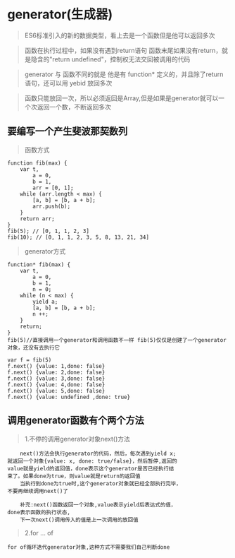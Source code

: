   
# generator(生成器) 

> ES6标准引入的新的数据类型，看上去是一个函数但是他可以返回多次

> 函数在执行过程中，如果没有遇到return语句 函数末尾如果没有return，就是隐含的"return undefined"，控制权无法交回被调用的代码

> generator 与 函数不同的就是 他是有 function* 定义的，并且除了return语句，还可以用 yebid 放回多次

> 函数只能放回一次，所以必须返回是Array,但是如果是generator就可以一个次返回一个数，不断返回多次

## 要编写一个产生斐波那契数列

> 函数方式

    function fib(max) {
        var t,
            a = 0,
            b = 1,
            arr = [0, 1];
        while (arr.length < max) {
            [a, b] = [b, a + b];
            arr.push(b);
        }
        return arr;
    }
    fib(5); // [0, 1, 1, 2, 3]
    fib(10); // [0, 1, 1, 2, 3, 5, 8, 13, 21, 34]
    
> generator方式

    function* fib(max) {
        var t,
            a = 0,
            b = 1,
            n = 0;
        while (n < max) {
            yield a;
            [a, b] = [b, a + b];
            n ++;
        }
        return;
    }
    fib(5)//直接调用一个generator和调用函数不一样 fib(5)仅仅是创建了一个generator对象，还没有去执行它
   
    var f = fib(5)
    f.next() {value: 1,done: false}
    f.next() {value: 2,done: false}
    f.next() {value: 3,done: false}
    f.next() {value: 4,done: false}
    f.next() {value: 5,done: false}   
    f.next() {value: undefined ,done: true}

## 调用generator函数有个两个方法

> 1.不停的调用generator对象next()方法

        next()方法会执行generator的代码，然后，每次遇到yield x;
    就返回一个对象{value: x, done: true/false}，然后暂停,返回的
    value就是yield的返回值，done表示这个generator是否已经执行结
    束了。如果done为true，则value就是return的返回值
        当执行到done为true时,这个generator对象就已经全部执行完毕，
    不要再继续调用next()了

        补充:next()函数返回一个对象,value表示yield后表达式的值，
    done表示函数的执行状态,
        下一次next()调用传入的值是上一次调用的放回值
  
> 2.for ... of

    for of循环迭代generator对象,这种方式不需要我们自己判断done
